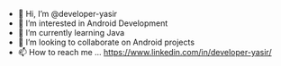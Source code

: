 - 👋 Hi, I’m @developer-yasir
- 👀 I’m interested in Android Development
- 🌱 I’m currently learning Java
- 💞️ I’m looking to collaborate on Android projects
- 📫 How to reach me ... https://www.linkedin.com/in/developer-yasir/

<!---
developer-yasir/developer-yasir is a ✨ special ✨ repository because its `README.md` (this file) appears on your GitHub profile.
You can click the Preview link to take a look at your changes.
--->
